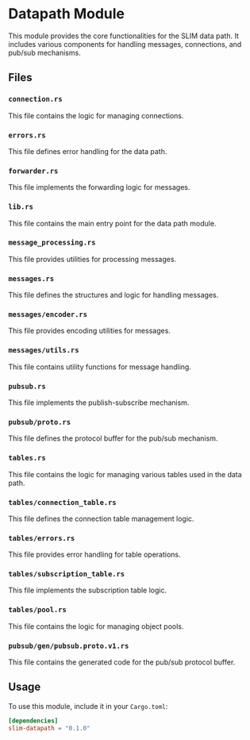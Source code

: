 # Datapath Module

This module provides the core functionalities for the SLIM data path.
It includes various components for handling messages, connections,
and pub/sub mechanisms.

## Files

### `connection.rs`

This file contains the logic for managing connections.

### `errors.rs`

This file defines error handling for the data path.

### `forwarder.rs`

This file implements the forwarding logic for messages.

### `lib.rs`

This file contains the main entry point for the data path module.

### `message_processing.rs`

This file provides utilities for processing messages.

### `messages.rs`

This file defines the structures and logic for handling messages.

### `messages/encoder.rs`

This file provides encoding utilities for messages.

### `messages/utils.rs`

This file contains utility functions for message handling.

### `pubsub.rs`

This file implements the publish-subscribe mechanism.

### `pubsub/proto.rs`

This file defines the protocol buffer for the pub/sub mechanism.

### `tables.rs`

This file contains the logic for managing various tables used in the data path.

### `tables/connection_table.rs`

This file defines the connection table management logic.

### `tables/errors.rs`

This file provides error handling for table operations.

### `tables/subscription_table.rs`

This file implements the subscription table logic.

### `tables/pool.rs`

This file contains the logic for managing object pools.

### `pubsub/gen/pubsub.proto.v1.rs`

This file contains the generated code for the pub/sub protocol buffer.

## Usage

To use this module, include it in your `Cargo.toml`:

```toml
[dependencies]
slim-datapath = "0.1.0"
```

